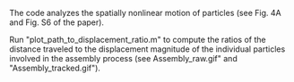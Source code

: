 The code analyzes the spatially nonlinear motion of particles (see Fig. 4A and Fig. S6 of the paper).

Run "plot_path_to_displacement_ratio.m" to compute the ratios of the distance traveled to the displacement magnitude of the individual particles
involved in the assembly process (see Assembly_raw.gif" and "Assembly_tracked.gif").
